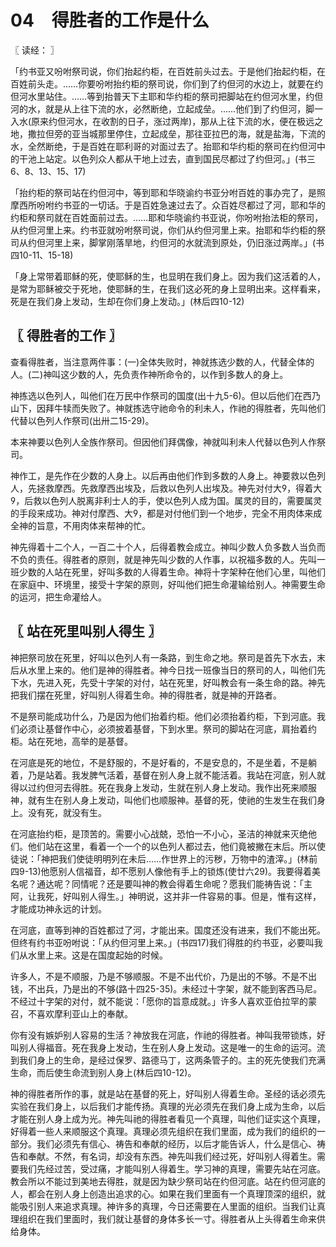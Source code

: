 # 04　得胜者的工作是什么



〖 读经： 〗

「约书亚又吩咐祭司说，你们抬起约柜，在百姓前头过去。于是他们抬起约柜，在百姓前头走。……你要吩咐抬约柜的祭司说，你们到了约但河的水边上，就要在约但河水里站住。……等到抬普天下主耶和华约柜的祭司把脚站在约但河水里，约但河的水，就是从上往下流的水，必然断绝，立起成垒。……他们到了约但河，脚一入水(原来约但河水，在收割的日子，涨过两岸)，那从上往下流的水，便在极远之地，撒拉但旁的亚当城那里停住，立起成垒，那往亚拉巴的海，就是盐海，下流的水，全然断绝，于是百姓在耶利哥的对面过去了。抬耶和华约柜的祭司在约但河中的干池上站定。以色列众人都从干地上过去，直到国民尽都过了约但河。」(书三6、8、13、15、17)

「抬约柜的祭司站在约但河中，等到耶和华晓谕约书亚分咐百姓的事办完了，是照摩西所吩咐约书亚的一切话。于是百姓急速过去了。众百姓尽都过了河，耶和华的约柜和祭司就在百姓面前过去。……耶和华晓谕约书亚说，你吩咐抬法柜的祭司，从约但河里上来。约书亚就吩咐祭司说，你们从约但河里上来。抬耶和华约柜的祭司从约但河里上来，脚掌刚落旱地，约但河的水就流到原处，仍旧涨过两岸。」(书四10-11、15-18)

「身上常带着耶稣的死，使耶稣的生，也显明在我们身上。因为我们这活着的人，是常为耶稣被交于死地，使耶稣的生，在我们这必死的身上显明出来。这样看来，死是在我们身上发动，生却在你们身上发动。」(林后四10-12)



## 〖 得胜者的工作 〗

查看得胜者，当注意两件事：(一)全体失败时，神就拣选少数的人，代替全体的人。(二)神叫这少数的人，先负责作神所命令的，以作到多数人的身上。

神拣选以色列人，叫他们在万民中作祭司的国度(出十九5-6)。但以后他们在西乃山下，因拜牛犊而失败了。神就拣选守祂命令的利未人，作祂的得胜者，先叫他们代替以色列人作祭司(出卅二15-29)。

本来神要以色列人全族作祭司。但因他们拜偶像，神就叫利未人代替以色列人作祭司。

神作工，是先作在少数的人身上。以后再由他们作到多数的人身上。神要救以色列人，先拯救摩西。先救摩西出埃及，后救以色列人出埃及。神先对付大，得着大，后救以色列人脱离非利士人的手，使以色列人成为国。属灵的目的，需要属灵的手段来成功。神对付摩西、大，都是对付他们到一个地步，完全不用肉体来成全神的旨意，不用肉体来帮神的忙。

神先得着十二个人，一百二十个人，后得着教会成立。神叫少数人负多数人当负而不负的责任。得胜者的原则，就是神先叫少数的人作事，以祝福多数的人。先叫一班少数的人站在死里，好叫多数的人得着生命。神将十字架种在他们心里，叫他们在家庭中、环境里，接受十字架的原则，好叫他们把生命灌输给别人。神需要生命的运河，把生命灌给人。



## 〖 站在死里叫别人得生 〗

神把祭司放在死里，好叫以色列人有一条路，到生命之地。祭司是首先下水去，末后从水里上来的。他们是神的得胜者。神今日找一班像当日的祭司的人，叫他们先下水，先进入死，先受十字架的对付，站在死里，好叫教会有一条生命的路。神先把我们摆在死里，好叫别人得着生命。神的得胜者，就是神的开路者。

不是祭司能成功什么，乃是因为他们抬着约柜。他们必须抬着约柜，下到河底。我们必须让基督作中心，必须披着基督，下到水里。祭司的脚站在河底，肩抬着约柜。站在死地，高举的是基督。

在河底是死的地位，不是舒服的，不是好看的，不是安息的，不是坐着，不是躺着，乃是站着。我发脾气活着，基督在别人身上就不能活着。我站在河底，别人就得以过约但河去得胜。死在我身上发动，生就在别人身上发动。我作出死来顺服神，就有生在别人身上发动，叫他们也顺服神。基督的死，使祂的生发生在我们身上。没有死，就没有生。

在河底抬约柜，是顶苦的。需要小心战兢，恐怕一不小心，圣洁的神就来灭绝他们。他们站在这里，看着一个一个的以色列人都过去，他们竟被撇在末后。所以使徒说：「神把我们使徒明明列在未后……作世界上的污秽，万物中的渣滓。」(林前四9-13)他愿别人信福音，却不愿别人像他有手上的锁炼(使廿六29)。我要得着美名呢？通达呢？同情呢？还是要叫神的教会得着生命呢？愿我们能祷告说：「主阿，让我死，好叫别人得生。」神明说，这并非一件容易的事。但是，惟有这样，才能成功神永远的计划。

在河底，直等到神的百姓都过了河，才能出来。国度还没有进来，我们不能出死。但终有约书亚吩咐说：「从约但河里上来。」(书四17)我们得胜的约书亚，必要叫我们从水里上来。这是在国度起始的时候。

许多人，不是不顺服，乃是不够顺服。不是不出代价，乃是出的不够。不是不出钱，不出兵，乃是出的不够(路十四25-35)。未经过十字架，就不能到客西马尼。不经过十字架的对付，就不能说：「愿你的旨意成就。」许多人喜欢亚伯拉罕的蒙召，不喜欢摩利亚山上的奉献。

你有没有嫉妒别人容易的生活？神放我在河底，作祂的得胜者。神叫我带锁炼，好叫别人得福音。死在我身上发动，生在别人身上发动。这是唯一的生命的运河。流到我们身上的生命，是经过保罗、路德马丁，这两条管子的。主的死先使我们充满生命，而后使生命流到别人身上(林后四10-12)。

神的得胜者所作的事，就是站在基督的死上，好叫别人得着生命。圣经的话必须先实验在我们身上，以后我们才能传扬。真理的光必须先在我们身上成为生命，以后才能在别人身上成为光。神先叫祂的得胜者看见一个真理，叫他们证实这个真理，好得着一些人来顺服这个真理。真理必须先组织在我们里面，成为我们的组织的一部分。我们必须先有信心、祷告和奉献的经历，以后才能告诉人，什么是信心、祷告和奉献。不然，有名词，却没有东西。神先叫我们经过死，好叫别人得着生。需要我们先经过苦，受过痛，才能叫别人得着生。学习神的真理，需要先站在河底。教会所以不能过到美地去得胜，就是因为缺少祭司站在约但河底。站在约但河底的人，都会在别人身上创造出追求的心。如果在我们里面有一个真理顶深的组织，就能吸引别人来追求真理。神许多的真理，今日还需要在人里面的组织。当我们让真理组织在我们里面时，我们就让基督的身体多长一寸。得胜者从上头得着生命来供给身体。


